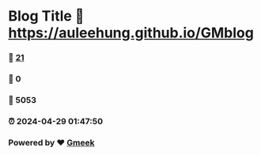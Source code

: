 # Blog Title :link: https://auleehung.github.io/GMblog 
### :page_facing_up: [21](https://auleehung.github.io/GMblog/tag.html) 
### :speech_balloon: 0 
### :hibiscus: 5053 
### :alarm_clock: 2024-04-29 01:47:50 
### Powered by :heart: [Gmeek](https://github.com/Meekdai/Gmeek)
